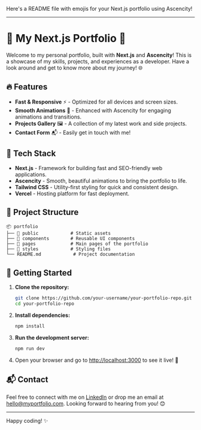 Here's a README file with emojis for your Next.js portfolio using Ascencity!

---

# 🌟 My Next.js Portfolio 🚀

Welcome to my personal portfolio, built with **Next.js** and **Ascencity**! This is a showcase of my skills, projects, and experiences as a developer. Have a look around and get to know more about my journey! 🌐

## 🔥 Features

- **Fast & Responsive** ⚡ - Optimized for all devices and screen sizes.
- **Smooth Animations** 🎨 - Enhanced with Ascencity for engaging animations and transitions.
- **Projects Gallery** 🖼️ - A collection of my latest work and side projects.
- **Contact Form** 📬 - Easily get in touch with me!

## 🚀 Tech Stack

- **Next.js** - Framework for building fast and SEO-friendly web applications.
- **Ascencity** - Smooth, beautiful animations to bring the portfolio to life.
- **Tailwind CSS** - Utility-first styling for quick and consistent design.
- **Vercel** - Hosting platform for fast deployment.

## 📂 Project Structure

```plaintext
📦 portfolio
├── 📁 public            # Static assets
├── 📁 components        # Reusable UI components
├── 📁 pages             # Main pages of the portfolio
├── 📁 styles            # Styling files
└── README.md            # Project documentation
```

## 🚀 Getting Started

1. **Clone the repository:**

   ```bash
   git clone https://github.com/your-username/your-portfolio-repo.git
   cd your-portfolio-repo
   ```

2. **Install dependencies:**

   ```bash
   npm install
   ```

3. **Run the development server:**

   ```bash
   npm run dev
   ```

4. Open your browser and go to [http://localhost:3000](http://localhost:3000) to see it live! 🌟

## 📬 Contact

Feel free to connect with me on [LinkedIn](https://www.linkedin.com) or drop me an email at hello@myportfolio.com. Looking forward to hearing from you! 😊

---

Happy coding! ✨

